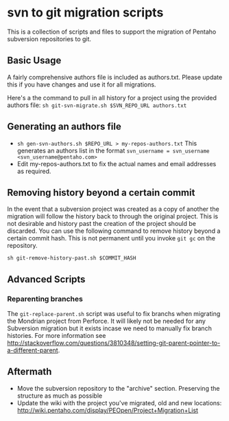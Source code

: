 # svn to git migration scripts

This is a collection of scripts and files to support the migration of Pentaho subversion repositories to git.

## Basic Usage

A fairly comprehensive authors file is included as authors.txt. Please update this if you have changes and use it for all migrations.

Here's a the command to pull in all history for a project using the provided authors file:
`sh git-svn-migrate.sh $SVN_REPO_URL authors.txt`

## Generating an authors file

- `sh gen-svn-authors.sh $REPO_URL > my-repos-authors.txt` This generates an authors list in the format `svn_username = svn_username <svn_username@pentaho.com>`
- Edit my-repos-authors.txt to fix the actual names and email addresses as required.

## Removing history beyond a certain commit

In the event that a subversion project was created as a copy of another the migration will follow the history back to through the original project. This is not desirable and history past the creation of the project should be discarded. You can use the following command to remove history beyond a certain commit hash. This is not permanent until you invoke `git gc` on the repository.

`sh git-remove-history-past.sh $COMMIT_HASH`

## Advanced Scripts

### Reparenting branches

The `git-replace-parent.sh` script was useful to fix branchs when migrating the Mondrian project from Perforce. It will likely not be needed for any Subversion migration but it exists incase we need to manually fix branch histories. For more information see http://stackoverflow.com/questions/3810348/setting-git-parent-pointer-to-a-different-parent.

## Aftermath

- Move the subversion repository to the "archive" section. Preserving the structure as much as possible
- Update the wiki with the project you've migrated, old and new locations: http://wiki.pentaho.com/display/PEOpen/Project+Migration+List
